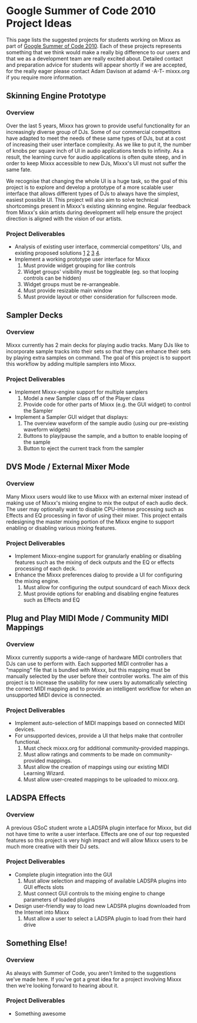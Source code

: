 # Google Summer of Code 2010 Project Ideas

This page lists the suggested projects for students working on Mixxx as
part of [Google Summer of Code 2010](http://socghop.appspot.com/). Each
of these projects represents something that we think would make a really
big difference to our users and that we as a development team are really
excited about. Detailed contact and preparation advice for students will
appear shortly if we are accepted, for the really eager please contact
Adam Davison at adamd -A-T- mixxx.org if you require more information.

## Skinning Engine Prototype

### Overview

Over the last 5 years, Mixxx has grown to provide useful functionality
for an increasingly diverse group of DJs. Some of our commercial
competitors have adapted to meet the needs of these same types of DJs,
but at a cost of increasing their user interface complexity. As we like
to put it, the number of knobs per square inch of UI in audio
applications tends to infinity. As a result, the learning curve for
audio applications is often quite steep, and in order to keep Mixxx
accessible to new DJs, Mixxx's UI must not suffer the same fate.

We recognise that changing the whole UI is a huge task, so the goal of
this project is to explore and develop a prototype of a more scalable
user interface that allows different types of DJs to always have the
simplest, easiest possible UI. This project will also aim to solve
technical shortcomings present in Mixxx's existing skinning engine.
Regular feedback from Mixxx's skin artists during development will help
ensure the project direction is aligned with the vision of our artists.

### Project Deliverables

  - Analysis of existing user interface, commercial competitors' UIs,
    and existing proposed solutions
    [1](http://mixxx.org/forums/viewtopic.php?f=1&t=729)
    [2](http://mixxx.org/wiki/doku.php/skinning_engine)
    [3](http://www.mail-archive.com/mixxx-devel@lists.sourceforge.net/msg02654.html)
    [4](http://article.gmane.org/gmane.comp.multimedia.mixxx.devel/2804).
  - Implement a working prototype user interface for Mixxx
    1.  Must provide widget grouping for like controls
    2.  Widget groups' visibility must be toggleable (eg. so that
        looping controls can be hidden)
    3.  Widget groups must be re-arrangeable.
    4.  Must provide resizable main window
    5.  Must provide layout or other consideration for fullscreen mode.

## Sampler Decks

### Overview

Mixxx currently has 2 main decks for playing audio tracks. Many DJs like
to incorporate sample tracks into their sets so that they can enhance
their sets by playing extra samples on command. The goal of this project
is to support this workflow by adding multiple samplers into Mixxx.

### Project Deliverables

  - Implement Mixxx-engine support for multiple samplers
    1.  Model a new Sampler class off of the Player class
    2.  Provide code for other parts of Mixxx (e.g. the GUI widget) to
        control the Sampler 
  - Implement a Sampler GUI widget that displays: 
    1.  The overview waveform of the sample audio (using our
        pre-existing waveform widgets)
    2.  Buttons to play/pause the sample, and a button to enable looping
        of the sample 
    3.  Button to eject the current track from the sampler

## DVS Mode / External Mixer Mode

### Overview

Many Mixxx users would like to use Mixxx with an external mixer instead
of making use of Mixxx's mixing engine to mix the output of each audio
deck. The user may optionally want to disable CPU-intense processing
such as Effects and EQ processing in favor of using their mixer. This
project entails redesigning the master mixing portion of the Mixxx
engine to support enabling or disabling various mixing features.

### Project Deliverables

  - Implement Mixxx-engine support for granularly enabling or disabling
    features such as the mixing of deck outputs and the EQ or effects
    processing of each deck.
  - Enhance the Mixxx preferences dialog to provide a UI for configuring
    the mixing engine. 
    1.  Must allow for configuring the output soundcard of each Mixxx
        deck
    2.  Must provide options for enabling and disabling engine features
        such as Effects and EQ

## Plug and Play MIDI Mode / Community MIDI Mappings

### Overview

Mixxx currently supports a wide-range of hardware MIDI controllers that
DJs can use to perform with. Each supported MIDI controller has a
"mapping" file that is bundled with Mixxx, but this mapping must be
manually selected by the user before their controller works. The aim of
this project is to increase the usability for new users by automatically
selecting the correct MIDI mapping and to provide an intelligent
workflow for when an unsupported MIDI device is connected.

### Project Deliverables

  - Implement auto-selection of MIDI mappings based on connected MIDI
    devices.
  - For unsupported devices, provide a UI that helps make that
    controller functional.
    1.  Must check mixxx.org for additional community-provided mappings.
    2.  Must allow ratings and comments to be made on community-provided
        mappings.
    3.  Must allow the creation of mappings using our existing MIDI
        Learning Wizard.
    4.  Must allow user-created mappings to be uploaded to mixxx.org.

## LADSPA Effects

### Overview

A previous GSoC student wrote a LADSPA plugin interface for Mixxx, but
did not have time to write a user interface. Effects are one of our top
requested features so this project is very high impact and will allow
Mixxx users to be much more creative with their DJ sets.

### Project Deliverables

  - Complete plugin integration into the GUI
    1.  Must allow selection and mapping of available LADSPA plugins
        into GUI effects slots
    2.  Must connect GUI controls to the mixing engine to change
        parameters of loaded plugins
  - Design user-friendly way to load new LADSPA plugins downloaded from
    the Internet into Mixxx
    1.  Must allow a user to select a LADSPA plugin to load from their
        hard drive

## Something Else\!

### Overview

As always with Summer of Code, you aren't limited to the suggestions
we've made here. If you've got a great idea for a project involving
Mixxx then we're looking forward to hearing about it.

### Project Deliverables

  - Something awesome
